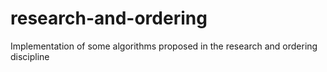 # research-and-ordering
Implementation of some algorithms proposed in the research and ordering discipline

